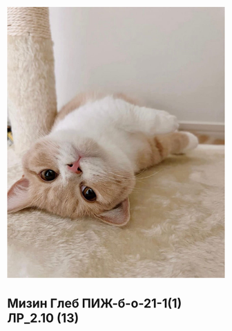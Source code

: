 ![Cccat](https://github.com/GlebMizin/Imagenes/blob/master/15.jpg)
# Мизин Глеб ПИЖ-б-о-21-1(1) ЛР_2.10 (13)
